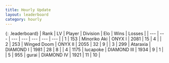 ```yaml
---
title: Hourly Update
layout: leaderboard
category: hourly
---
```


{: .leaderboard}
| Rank | LV | Player | Division | Elo | Wins | Losses |
| --- | --- | --- | --- | --- | --- | --- |
| <span data-change="0">1</span> | 153 | <span title="ID: 456466">Minoriko Aki</span> | ONYX I | <span data-change="0">2081</span> | <span data-change="0">15</span> | <span data-change="0">4</span> |
| <span data-change="0">2</span> | 253 | <span title="ID: 744396">Winged Doom</span> | ONYX II | <span data-change="5">2055</span> | <span data-change="1">32</span> | <span data-change="0">9</span> |
| <span data-change="0">3</span> | 299 | <span title="ID: 745153">Ataraxia</span> | DIAMOND I | <span data-change="0">1981</span> | <span data-change="0">28</span> | <span data-change="0">8</span> |
| <span data-change="1">4</span> | 1175 | <span title="ID: 41925">lucapoke</span> | DIAMOND III | <span data-change="20">1934</span> | <span data-change="2">9</span> | <span data-change="0">1</span> |
| <span data-change="-1">5</span> | 955 | <span title="ID: 113229">gurai</span> | DIAMOND IV | <span data-change="0">1921</span> | <span data-change="0">11</span> | <span data-change="0">10</span> |